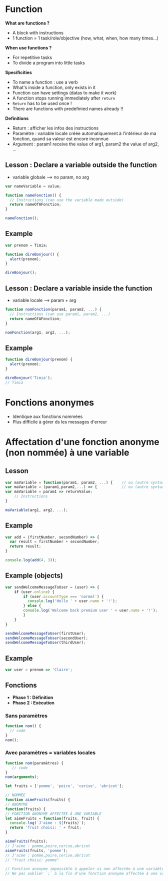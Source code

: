 # Function 

**What are functions ?**
- A block with instructions
- 1 function = 1 task/role/objective (how, what, when, how many times...)

**When use functions ?**
- For repetitive tasks
- To divide a program into little tasks

**Specificities**
- To name a function : use a verb
- What's inside a function, only exists in it
- Function can have settings (datas to make it work)
- A function stops running immediately after ```return```
- ```Return``` has to be used once !
- There are functions with predefinied names already !!

**Definitions**
- Return : afficher les infos des instructions
- Paramètre : variable locale créée automatiquement à l'intérieur de ma fonction, quand sa valeur est encore inconnue
- Argument : param1 receive the value of arg1, param2 the value of arg2, ...

## Lesson : Declare a variable outside the function 
- variable globale --> no param, no arg
```js
var nameVariable = value;  

function nameFonction() {
  // Instructions (can use the variable made outside)
  return nameOfAFonction;
}

nameFonction();
```
## Example
```js
var prenom = Timia;

function direBonjour() {
  alert(prenom);
}

direBonjour();
```

## Lesson : Declare a variable inside the function
- variable locale --> param + arg
```js
function nomFonction(param1, param2, ...) {
  // Instructions (can use param1, param2, ...)
  return nameOfAFonction;
}

nomFonction(arg1, arg2, ...); 
```

## Example
```js
function direBonjour(prenom) {
  alert(prenom);
}

direBonjour('Timia');
// Timia
```

# Fonctions anonymes
- Identique aux fonctions nommées
- Plus difficile à gérer ds les messages d'erreur

# Affectation d'une fonction anonyme (non nommée) à une variable

## Lesson
```javascript
var maVariable = function(param1, param2, ...) {    // ou (autre syntaxe)
var maVariable = (param1,param2,...) => {           // ou (autre syntaxe si un seul paramètre)
var maVariable = param1 => returnValue;
    // Instructions
}

maVariable(arg1, arg2, ...);
```

## Example
```javascript
var add = (firstNumber, secondNumber) => {
  var result = firstNumber + secondNumber;
  return result;
}

console.log(add(4, 3));
```
## Example (objects)
```javascript
var sendWelcomeMessageToUser = (user) => {
    if (user.online) {
        if (user.accountType === 'normal') {
          console.log('Hello ' + user.name + '!');
        } else {
        console.log('Welcome back premium user ' + user.name + '!');
        }
    }
}

sendWelcomeMessageToUser(firstUser);
sendWelcomeMessageToUser(secondUser);
sendWelcomeMessageToUser(thirdUser);
```

## Example
```js
var user = prenom => 'Claire';
```



## Fonctions
- **Phase 1 : Définition**
- **Phase 2 : Exécution**
### Sans paramètres
```javascript
function nom() { 
  // code 
}
nom();
```
### Avec paramètres = variables locales
```javascript
function nom(paramètres) {
   // code 
}
nom(arguments);
```

```javascript
let fruits = ['pomme', 'poire', 'cerise', 'abricot']; 

// NOMMÉE
function aimeFruits(fruits) {
// ANONYME
function(fruits) {
// FONCTION ANONYME AFFECTÉE À UNE VARIABLE
let aimeFruits = function(fruits, fruit) {
  console.log(`J'aime : ${fruits}`);
  return 'fruit choisi: ' + fruit;
}

aimeFruits(fruits);
// J'aime : pomme,poire,cerise,abricot
aimeFruits(fruits, 'pomme');
// J'aime : pomme,poire,cerise,abricot
// "fruit choisi: pomme"

// Fonction anonyme impossible à appeler si non affectée à une variable. Exécutée immédiatement
// Ne pas oublier `;` à la fin d'une fonction anonyme affectée à une variable
```

